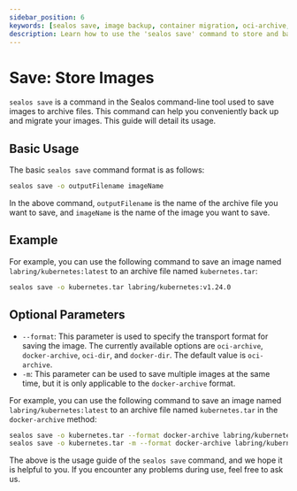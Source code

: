 ```yaml
---
sidebar_position: 6
keywords: [sealos save, image backup, container migration, oci-archive, docker-archive, image storage, Kubernetes images, CLI tool, image archiving, container management]
description: Learn how to use the 'sealos save' command to store and backup container images efficiently. Explore options for different archive formats and multi-image saving.
---
```


# Save: Store Images

`sealos save` is a command in the Sealos command-line tool used to save images to archive files. This command can help
you conveniently back up and migrate your images. This guide will detail its usage.

## Basic Usage

The basic `sealos save` command format is as follows:

```bash
sealos save -o outputFilename imageName
```

In the above command, `outputFilename` is the name of the archive file you want to save, and `imageName` is the name of
the image you want to save.

## Example

For example, you can use the following command to save an image named `labring/kubernetes:latest` to an archive file
named `kubernetes.tar`:

```bash
sealos save -o kubernetes.tar labring/kubernetes:v1.24.0
```

## Optional Parameters

- `--format`: This parameter is used to specify the transport format for saving the image. The currently available
  options are `oci-archive`, `docker-archive`, `oci-dir`, and `docker-dir`. The default value is `oci-archive`.
- `-m`: This parameter can be used to save multiple images at the same time, but it is only applicable to the
  `docker-archive` format.

For example, you can use the following command to save an image named `labring/kubernetes:latest` to an archive file
named `kubernetes.tar` in the `docker-archive` method:

```bash
sealos save -o kubernetes.tar --format docker-archive labring/kubernetes:v1.24.0
sealos save -o kubernetes.tar -m --format docker-archive labring/kubernetes:v1.24.0 labring/helm:v3.5.0
```

The above is the usage guide of the `sealos save` command, and we hope it is helpful to you. If you encounter any
problems during use, feel free to ask us.
